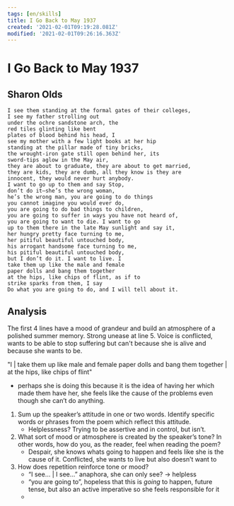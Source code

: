 ```yaml
---
tags: [en/skills]
title: I Go Back to May 1937
created: '2021-02-01T09:19:28.081Z'
modified: '2021-02-01T09:26:16.363Z'
---
```


# I Go Back to May 1937
## Sharon Olds
```
I see them standing at the formal gates of their colleges,
I see my father strolling out
under the ochre sandstone arch, the   
red tiles glinting like bent
plates of blood behind his head, I
see my mother with a few light books at her hip
standing at the pillar made of tiny bricks,
the wrought-iron gate still open behind her, its
sword-tips aglow in the May air,
they are about to graduate, they are about to get married,   
they are kids, they are dumb, all they know is they are   
innocent, they would never hurt anybody.   
I want to go up to them and say Stop,   
don’t do it—she’s the wrong woman,   
he’s the wrong man, you are going to do things
you cannot imagine you would ever do,   
you are going to do bad things to children,
you are going to suffer in ways you have not heard of,
you are going to want to die. I want to go
up to them there in the late May sunlight and say it,
her hungry pretty face turning to me,   
her pitiful beautiful untouched body,
his arrogant handsome face turning to me,   
his pitiful beautiful untouched body,   
but I don’t do it. I want to live. I   
take them up like the male and female   
paper dolls and bang them together   
at the hips, like chips of flint, as if to   
strike sparks from them, I say
Do what you are going to do, and I will tell about it.
```
## Analysis

The first 4 lines have a mood of grandeur and build an atmosphere of a polished summer memory.
Strong unease at line 5.
Voice is conflicted, wants to be able to stop suffering but can't because she is alive and because she wants to be.

"I | take them up like male and female paper dolls and bang them together | at the hips, like chips of flint"

- perhaps she is doing this because it is the idea of having her which made them have her, she feels like the cause of the problems even though she can’t do anything.



1. Sum up the speaker’s attitude in one or two words. Identify specific words or phrases from the poem which reflect this attitude. 
   - Helplessness?  Trying to be assertive and in control, but isn’t.
2. What sort of mood or atmosphere is created by the speaker’s tone? In other words, how do you, as the reader, feel when reading the poem? 
   - Despair, she knows whats going to happen and feels like she is the cause of it. Conflicted, she wants to live but also doesn’t want to
3. How does repetition reinforce tone or mood? 
   - “I see… | I see…” anaphora, she can only see? -> helpless
   - “you are going to”, hopeless that this is *going* to happen, future tense, but also an active imperative so she feels responsible for it
   - 